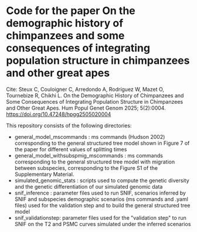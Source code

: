 # Code for the paper On the demographic history of chimpanzees and some consequences of integrating population structure in chimpanzees and other great apes

Cite: Steux C, Couloigner C, Arredondo A, Rodríguez W, Mazet O, Tournebize R, Chikhi L. On the Demographic History of Chimpanzees and Some Consequences of Integrating Population Structure in Chimpanzees and Other Great Apes. Hum Popul Genet Genom 2025; 5(2):0004. https://doi.org/10.47248/hpgg2505020004

This repository consists of the following directories:
- general_model_mscommands : ms commands (Hudson 2002) corresponding to the general structured tree model shown in Figure 7 of the paper for different values of splitting times
- general_model_withsubspmig_mscommands : ms commands corresponding to the general structured tree model with migration between subspecies, corresponding to the Figure S1 of the Supplementary Material.
- simulated_genomic_stats : scripts used to compute the genetic diversity and the genetic differentiation of our simulated genomic data
- snif_inference : parameter files used to run SNIF, scenarios inferred by SNIF and subspecies demographic scenarios (ms commands and .yaml files) used for the validation step and to build the general structured tree model
- snif_validationstep: parameter files used for the "validation step" to run SNIF on the T2 and PSMC curves simulated under the inferred scenarios


